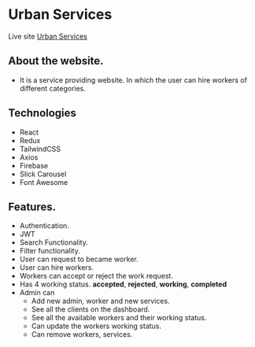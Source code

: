 # Urban Services

Live site [Urban Services](https://urban-services-233ae.web.app/)

## About the website.

- It is a service providing website. In which the user can hire workers of different categories.

## Technologies

- React
- Redux
- TailwindCSS
- Axios
- Firebase
- Slick Carousel
- Font Awesome

## Features.

- Authentication.
- JWT
- Search Functionality.
- Filter functionality.
- User can request to became worker.
- User can hire workers.
- Workers can accept or reject the work request.
- Has 4 working status. **accepted**, **rejected**, **working**, **completed**
- Admin can
  - Add new admin, worker and new services.
  - See all the clients on the dashboard.
  - See all the available workers and their working status.
  - Can update the workers working status.
  - Can remove workers, services.
